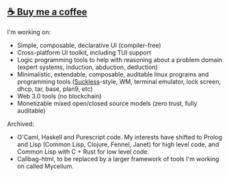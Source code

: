 ## [:coffee: Buy me a coffee](https://www.buymeacoffee.com/risto1)

I'm working on:

- Simple, composable, declarative UI (compiler-free)
- Cross-platform UI toolkit, including TUI support 
- Logic programming tools to help with reasoning about a problem domain (expert systems, induction, abduction, deduction)
- Minimalistic, extendable, composable, auditable linux programs and programming tools ([Suckless](suckless.org/)-style, WM, terminal emulator, lock screen, dhcp, tar, base, plan9, etc)
- Web 3.0 tools (no blockchain)
- Monetizable mixed open/closed source models (zero trust, fully auditable)

Archived:

- O'Caml, Haskell and Purescript code. My interests have shifted to Prolog and Lisp (Common Lisp, Clojure, Fennel, Janet) for high level code, and Common Lisp with C + Rust for low level code.
- Callbag-html, to be replaced by a larger framework of tools I'm working on called Mycelium.
